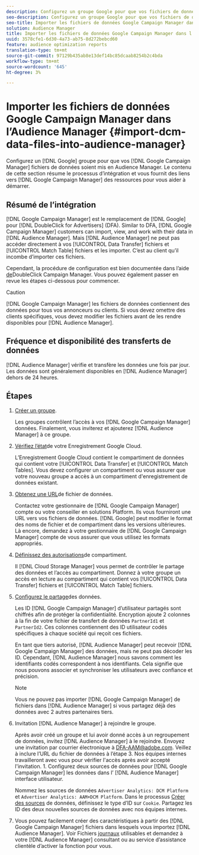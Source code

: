 ```yaml
---
description: Configurez un groupe Google pour que vos fichiers de données Google Campaign Manager soient mis en Audience Manager. Le contenu de cette section résume le processus d’intégration et vous fournit des liens vers les ressources Google Campaign Manager pour vous aider à démarrer.
seo-description: Configurez un groupe Google pour que vos fichiers de données Google Campaign Manager soient mis en Audience Manager. Le contenu de cette section résume le processus d’intégration et vous fournit des liens vers les ressources Google Campaign Manager pour vous aider à démarrer.
seo-title: Importer les fichiers de données Google Campaign Manager dans l’Audience Manager
solution: Audience Manager
title: Importer les fichiers de données Google Campaign Manager dans l’Audience Manager
uuid: 3578cfe1-6d30-4a73-ab75-8d272bebcd60
feature: audience optimization reports
translation-type: tm+mt
source-git-commit: 97129b435ab8e13def14bc85dcaab8254b2c4bda
workflow-type: tm+mt
source-wordcount: '645'
ht-degree: 3%

---
```



# Importer les fichiers de données Google Campaign Manager dans l’Audience Manager {#import-dcm-data-files-into-audience-manager}

Configurez un [!DNL Google] groupe pour que vos [!DNL Google Campaign Manager] fichiers de données soient mis en Audience Manager. Le contenu de cette section résume le processus d’intégration et vous fournit des liens vers [!DNL Google Campaign Manager] des ressources pour vous aider à démarrer.

## Résumé de l’intégration

[!DNL Google Campaign Manager] est le remplacement de [!DNL Google] pour [!DNL DoubleClick for Advertisers] (DFA). Similar to DFA, [!DNL Google Campaign Manager] customers can import, view, and work with their data in [!DNL Audience Manager]. Mais [!DNL Audience Manager] ne peut pas accéder directement à vos [!UICONTROL Data Transfer] fichiers et [!UICONTROL Match Table] fichiers et les importer. C’est au client qu’il incombe d’importer ces fichiers.

Cependant, la procédure de configuration est bien documentée dans l’aide [de](https://support.google.com/dcm/partner/answer/2941575?hl=en&amp;ref_topic=6107456)DoubleClick Campaign Manager. Vous pouvez également passer en revue les étapes ci-dessous pour commencer.

>[!CAUTION]
>
>[!DNL Google Campaign Manager] les fichiers de données contiennent des données pour tous vos annonceurs ou clients. Si vous devez omettre des clients spécifiques, vous devez modifier les fichiers avant de les rendre disponibles pour [!DNL Audience Manager].

## Fréquence et disponibilité des transferts de données

[!DNL Audience Manager] vérifie et transfère les données une fois par jour. Les données sont généralement disponibles en [!DNL Audience Manager] dehors de 24 heures.

## Étapes

1. [Créer un groupe](https://support.google.com/dcm/partner/answer/3370419?hl=en&amp;ref_topic=6107456).

   Les groupes contrôlent l’accès à vos [!DNL Google Campaign Manager] données. Finalement, vous inviterez et ajouterez [!DNL Audience Manager] à ce groupe.

1. [Vérifiez l’état](https://support.google.com/dcm/partner/answer/3370481?hl=en&amp;ref_topic=6107456)de votre Enregistrement Google Cloud.

   L’Enregistrement Google Cloud contient le compartiment de données qui contient votre [!UICONTROL Data Transfer] et [!UICONTROL Match Tables]. Vous devez configurer un compartiment ou vous assurer que votre nouveau groupe a accès à un compartiment d&#39;enregistrement de données existant.

1. [Obtenez une URL](https://support.google.com/dcm/partner/answer/3370482?hl=en&amp;ref_topic=6107456)de fichier de données.

   Contactez votre gestionnaire de [!DNL Google Campaign Manager] compte ou votre conseiller en solutions Platform. Ils vous fourniront une URL vers vos fichiers de données. [!DNL Google] peut modifier le format des noms de fichier et de compartiment dans les versions ultérieures. Là encore, demandez à votre gestionnaire de [!DNL Google Campaign Manager] compte de vous assurer que vous utilisez les formats appropriés.

1. [Définissez des autorisations](https://cloud.google.com/storage/docs/cloud-console?csw=1#_bucketpermission)de compartiment.

   Il [!DNL Cloud Storage Manager] vous permet de contrôler le partage des données et l’accès au compartiment. Donnez à votre groupe un accès en lecture au compartiment qui contient vos [!UICONTROL Data Transfer] fichiers et [!UICONTROL Match Table] fichiers.

1. [Configurez le partage](https://support.google.com/dcm/partner/answer/6206106?hl=en)des données.

   Les ID [!DNL Google Campaign Manager] d’utilisateur partagés sont chiffrés afin de protéger la confidentialité. Encryption ajoute 2 colonnes à la fin de votre fichier de transfert de données `PartnerId1` et `PartnerId2`. Ces colonnes contiennent des ID utilisateur codés spécifiques à chaque société qui reçoit ces fichiers.

   En tant que tiers autorisé, [!DNL Audience Manager] peut recevoir [!DNL Google Campaign Manager] des données, mais ne peut pas décoder les ID. Cependant, [!DNL Audience Manager] nous savons comment les identifiants codés correspondent à nos identifiants. Cela signifie que nous pouvons associer et synchroniser les utilisateurs avec confiance et précision.

   >[!NOTE]
   >Vous ne pouvez pas importer [!DNL Google Campaign Manager] de fichiers dans [!DNL Audience Manager] si vous partagez déjà des données avec 2 autres partenaires tiers.

1. Invitation [!DNL Audience Manager] à rejoindre le groupe.

   Après avoir créé un groupe et lui avoir donné accès à un regroupement de données, invitez [!DNL Audience Manager] à le rejoindre. Envoyez une invitation par courrier électronique à DFA-AAM@adobe.com. Veillez à inclure l’URL du fichier de données à l’étape 3. Nos équipes internes travailleront avec vous pour vérifier l&#39;accès après avoir accepté l&#39;invitation. 1. Configurez deux sources de données pour [!DNL Google Campaign Manager] les données dans l’ [!DNL Audience Manager] interface utilisateur.

   Nommez les sources de données `Advertiser Analytics: DCM Platform` et `Advertiser Analytics: AAM+DCM Platform`. Dans le processus [Créer des sources](../../../features/manage-datasources.md#create-data-source) de données, définissez le type d’ID sur `Cookie`. Partagez les ID des deux nouvelles sources de données avec nos équipes internes.

1. Vous pouvez facilement créer des caractéristiques à partir des [!DNL Google Campaign Manager] fichiers dans lesquels vous importez [!DNL Audience Manager]. Voir Fichiers [journaux](../../../integration/media-data-integration/actionable-log-files.md) utilisables et demandez à votre [!DNL Audience Manager] consultant ou au service d’assistance clientèle d’activer la fonction pour vous.
